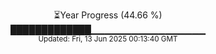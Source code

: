 <p align="center">
⏳Year Progress (44.66 %)<br>
█████████████▁▁▁▁▁▁▁▁▁▁▁▁▁▁▁▁▁ <br>
<sub>Updated: Fri, 13 Jun 2025 00:13:40 GMT</sub>
</p>

